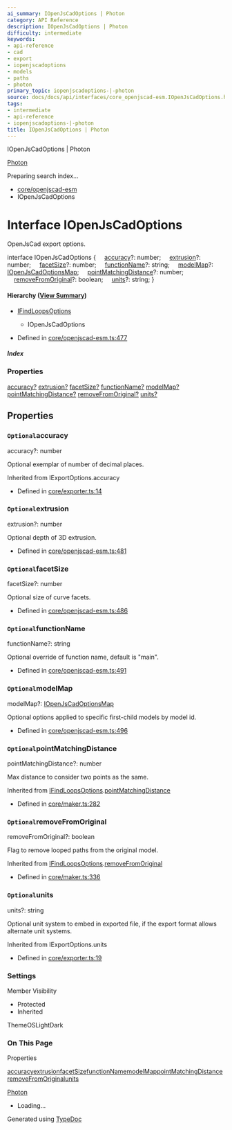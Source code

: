 ```yaml
---
ai_summary: IOpenJsCadOptions | Photon
category: API Reference
description: IOpenJsCadOptions | Photon
difficulty: intermediate
keywords:
- api-reference
- cad
- export
- iopenjscadoptions
- models
- paths
- photon
primary_topic: iopenjscadoptions-|-photon
source: docs/docs/api/interfaces/core_openjscad-esm.IOpenJsCadOptions.html
tags:
- intermediate
- api-reference
- iopenjscadoptions-|-photon
title: IOpenJsCadOptions | Photon
---
```

IOpenJsCadOptions | Photon

[Photon](../index.md)




Preparing search index...

* [core/openjscad-esm](../modules/core_openjscad-esm.md)
* IOpenJsCadOptions

# Interface IOpenJsCadOptions

OpenJsCad export options.

interface IOpenJsCadOptions {
    [accuracy](#accuracy)?: number;
    [extrusion](#extrusion)?: number;
    [facetSize](#facetsize)?: number;
    [functionName](#functionname)?: string;
    [modelMap](#modelmap)?: [IOpenJsCadOptionsMap](core_openjscad-esm.IOpenJsCadOptionsMap.md);
    [pointMatchingDistance](#pointmatchingdistance)?: number;
    [removeFromOriginal](#removefromoriginal)?: boolean;
    [units](#units)?: string;
}

#### Hierarchy ([View Summary](../hierarchy.md#core/openjscad-esm.IOpenJsCadOptions))

* [IFindLoopsOptions](core_maker.IFindLoopsOptions.md)
  + IOpenJsCadOptions

* Defined in [core/openjscad-esm.ts:477](https://github.com/mwhite454/photon/blob/main/packages/photon/src/core/openjscad-esm.ts#L477)

##### Index

### Properties

[accuracy?](#accuracy)
[extrusion?](#extrusion)
[facetSize?](#facetsize)
[functionName?](#functionname)
[modelMap?](#modelmap)
[pointMatchingDistance?](#pointmatchingdistance)
[removeFromOriginal?](#removefromoriginal)
[units?](#units)

## Properties

### `Optional`accuracy

accuracy?: number

Optional exemplar of number of decimal places.

Inherited from IExportOptions.accuracy

* Defined in [core/exporter.ts:14](https://github.com/mwhite454/photon/blob/main/packages/photon/src/core/exporter.ts#L14)

### `Optional`extrusion

extrusion?: number

Optional depth of 3D extrusion.

* Defined in [core/openjscad-esm.ts:481](https://github.com/mwhite454/photon/blob/main/packages/photon/src/core/openjscad-esm.ts#L481)

### `Optional`facetSize

facetSize?: number

Optional size of curve facets.

* Defined in [core/openjscad-esm.ts:486](https://github.com/mwhite454/photon/blob/main/packages/photon/src/core/openjscad-esm.ts#L486)

### `Optional`functionName

functionName?: string

Optional override of function name, default is "main".

* Defined in [core/openjscad-esm.ts:491](https://github.com/mwhite454/photon/blob/main/packages/photon/src/core/openjscad-esm.ts#L491)

### `Optional`modelMap

modelMap?: [IOpenJsCadOptionsMap](core_openjscad-esm.IOpenJsCadOptionsMap.md)

Optional options applied to specific first-child models by model id.

* Defined in [core/openjscad-esm.ts:496](https://github.com/mwhite454/photon/blob/main/packages/photon/src/core/openjscad-esm.ts#L496)

### `Optional`pointMatchingDistance

pointMatchingDistance?: number

Max distance to consider two points as the same.

Inherited from [IFindLoopsOptions](core_maker.IFindLoopsOptions.md).[pointMatchingDistance](core_maker.IFindLoopsOptions.md#pointmatchingdistance)

* Defined in [core/maker.ts:282](https://github.com/mwhite454/photon/blob/main/packages/photon/src/core/maker.ts#L282)

### `Optional`removeFromOriginal

removeFromOriginal?: boolean

Flag to remove looped paths from the original model.

Inherited from [IFindLoopsOptions](core_maker.IFindLoopsOptions.md).[removeFromOriginal](core_maker.IFindLoopsOptions.md#removefromoriginal)

* Defined in [core/maker.ts:336](https://github.com/mwhite454/photon/blob/main/packages/photon/src/core/maker.ts#L336)

### `Optional`units

units?: string

Optional unit system to embed in exported file, if the export format allows alternate unit systems.

Inherited from IExportOptions.units

* Defined in [core/exporter.ts:19](https://github.com/mwhite454/photon/blob/main/packages/photon/src/core/exporter.ts#L19)

### Settings

Member Visibility

* Protected
* Inherited

ThemeOSLightDark

### On This Page

Properties

[accuracy](#accuracy)[extrusion](#extrusion)[facetSize](#facetsize)[functionName](#functionname)[modelMap](#modelmap)[pointMatchingDistance](#pointmatchingdistance)[removeFromOriginal](#removefromoriginal)[units](#units)

[Photon](../index.md)

* Loading...

Generated using [TypeDoc](https://typedoc.org/)
